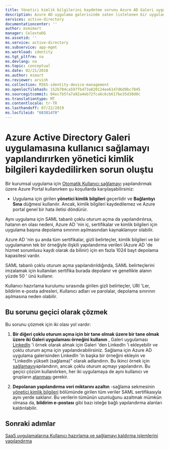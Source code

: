 ```yaml
---
title: Yönetici kimlik bilgilerini kaydetme sorunu Azure AD Galeri uygulamasını yapılandırma | Microsoft Docs
description: Azure AD uygulama galerisinde zaten listelenen bir uygulamaya Kullanıcı sağlamayı yapılandırırken karşılaştığı yaygın sorunları giderme
services: active-directory
documentationcenter: ''
author: msmimart
manager: CelesteDG
ms.assetid: ''
ms.service: active-directory
ms.subservice: app-mgmt
ms.workload: identity
ms.tgt_pltfrm: na
ms.devlang: na
ms.topic: conceptual
ms.date: 02/21/2018
ms.author: mimart
ms.reviewer: arvinh
ms.collection: M365-identity-device-management
ms.openlocfilehash: 152b704ca597fb473a820124ee6147d6d9bc7845
ms.sourcegitcommit: 04ec7b5fa7a92a4eb72fca6c6cb617be35d30d0c
ms.translationtype: MT
ms.contentlocale: tr-TR
ms.lasthandoff: 07/22/2019
ms.locfileid: "68381470"
---
```

# <a name="problem-saving-administrator-credentials-while-configuring-user-provisioning-to-an-azure-active-directory-gallery-application"></a>Azure Active Directory Galeri uygulamasına kullanıcı sağlamayı yapılandırırken yönetici kimlik bilgileri kaydedilirken sorun oluştu 

Bir kurumsal uygulama için [Otomatik Kullanıcı sağlamayı](user-provisioning.md) yapılandırmak üzere Azure Portal kullanırken şu koşullarda karşılaşabilirsiniz:

* Uygulama için girilen **yönetici kimlik bilgileri** geçerlidir ve **Bağlantıyı Sına** düğmesi kullanılır. Ancak, kimlik bilgileri kaydedilemez ve Azure portal genel bir hata iletisi döndürür.

Aynı uygulama için SAML tabanlı çoklu oturum açma da yapılandırılırsa, hatanın en olası nedeni, Azure AD 'nin iç, sertifikalar ve kimlik bilgileri için uygulama başına depolama sınırının aşılmasından kaynaklanıyor olabilir.

Azure AD 'nin şu anda tüm sertifikalar, gizli belirteçler, kimlik bilgileri ve bir uygulamanın tek bir örneğiyle ilişkili yapılandırma verileri (Azure AD 'de hizmet sorumlusu kaydı olarak da bilinir) için en fazla 1024 bayt depolama kapasitesi vardır.

SAML tabanlı çoklu oturum açma yapılandırıldığında, SAML belirteçlerini imzalamak için kullanılan sertifika burada depolanır ve genellikle alanın yüzde 50 ' ünü kullanır.

Kullanıcı hazırlama kurulumu sırasında girilen gizli belirteçler, URI 'Ler, bildirim e-posta adresleri, Kullanıcı adları ve parolalar, depolama sınırının aşılmasına neden olabilir.

## <a name="how-to-work-around-this-issue"></a>Bu sorunu geçici olarak çözmek 

Bu sorunu çözmek için iki olası yol vardır:

1. **Bir diğeri çoklu oturum açma için bir tane olmak üzere bir tane olmak üzere iki Galeri uygulaması örneğini kullanın** , Galeri uygulaması [LinkedIn](../saas-apps/linkedinelevate-tutorial.md) 'i örnek olarak almak için Galeri 'den LinkedIn 'i ekleyebilir ve çoklu oturum açma için yapılandırabilirsiniz. Sağlama için Azure AD uygulama galerisinden LinkedIn 'in başka bir örneğini ekleyin ve "LinkedIn yükselt (sağlama)" olarak adlandırın. Bu ikinci örnek için [sağlamayı](../saas-apps/linkedinelevate-provisioning-tutorial.md)yapılandırın, ancak çoklu oturum açmayı yapılandırın. Bu geçici çözüm kullanılırken, her iki uygulamaya de aynı kullanıcı ve grupların [atanması](assign-user-or-group-access-portal.md) gerekir. 

2. **Depolanan yapılandırma veri miktarını azaltın** -sağlama sekmesinin [yönetici kimlik bilgileri](user-provisioning.md#how-do-i-set-up-automatic-provisioning-to-an-application) bölümünde girilen tüm veriler SAML sertifikasıyla aynı yerde saklanır. Bu verilerin tümünün uzunluğunu azaltmak mümkün olmasa da, **bildirim e-postası** gibi bazı isteğe bağlı yapılandırma alanları kaldırılabilir.

## <a name="next-steps"></a>Sonraki adımlar
[SaaS uygulamalarına Kullanıcı hazırlama ve sağlamayı kaldırma işlemlerini yapılandırma](user-provisioning.md)
